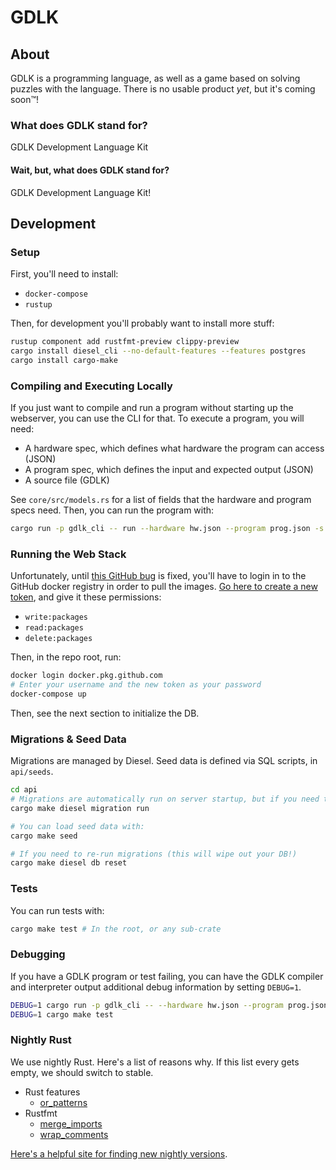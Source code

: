# GDLK

## About

GDLK is a programming language, as well as a game based on solving puzzles with the language. There is no usable product _yet_, but it's coming soon™!

### What does GDLK stand for?

GDLK Development Language Kit

#### Wait, but, what does GDLK stand for?

GDLK Development Language Kit!

## Development

### Setup

First, you'll need to install:

- `docker-compose`
- `rustup`

Then, for development you'll probably want to install more stuff:

```sh
rustup component add rustfmt-preview clippy-preview
cargo install diesel_cli --no-default-features --features postgres
cargo install cargo-make
```

### Compiling and Executing Locally

If you just want to compile and run a program without starting up the webserver, you can use the CLI for that. To execute a program, you will need:

- A hardware spec, which defines what hardware the program can access (JSON)
- A program spec, which defines the input and expected output (JSON)
- A source file (GDLK)

See `core/src/models.rs` for a list of fields that the hardware and program specs need. Then, you can run the program with:

```sh
cargo run -p gdlk_cli -- run --hardware hw.json --program prog.json -s prog.gdlk
```

### Running the Web Stack

Unfortunately, until [this GitHub bug](https://github.community/t5/GitHub-Actions/docker-pull-from-public-GitHub-Package-Registry-fail-with-quot/td-p/32782/page/2) is fixed, you'll have to login in to the GitHub docker registry in order to pull the images. [Go here to create a new token](https://github.com/settings/tokens), and give it these permissions:

- `write:packages`
- `read:packages`
- `delete:packages`

Then, in the repo root, run:

```sh
docker login docker.pkg.github.com
# Enter your username and the new token as your password
docker-compose up
```

Then, see the next section to initialize the DB.

### Migrations & Seed Data

Migrations are managed by Diesel. Seed data is defined via SQL scripts, in `api/seeds`.

```sh
cd api
# Migrations are automatically run on server startup, but if you need to run them manually:
cargo make diesel migration run

# You can load seed data with:
cargo make seed

# If you need to re-run migrations (this will wipe out your DB!)
cargo make diesel db reset
```

### Tests

You can run tests with:

```sh
cargo make test # In the root, or any sub-crate
```

### Debugging

If you have a GDLK program or test failing, you can have the GDLK compiler and interpreter output additional debug information by setting `DEBUG=1`.

```sh
DEBUG=1 cargo run -p gdlk_cli -- --hardware hw.json --program prog.json -s prog.gdlk
DEBUG=1 cargo make test
```

### Nightly Rust

We use nightly Rust. Here's a list of reasons why. If this list every gets empty, we should switch to stable.

- Rust features
  - [or_patterns](https://github.com/rust-lang/rust/issues/54883)
- Rustfmt
  - [merge_imports](https://github.com/rust-lang/rustfmt/issues/3362)
  - [wrap_comments](https://github.com/rust-lang/rustfmt/issues/3347)

[Here's a helpful site for finding new nightly versions](https://rust-lang.github.io/rustup-components-history/).
